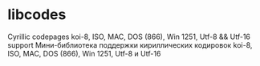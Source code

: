 # libcodes

 Cyrillic codepages koi-8, ISO, MAC, DOS (866), Win 1251, Utf-8 && Utf-16 support
 Мини-библиотека поддержки кириллических кодировок koi-8, ISO, MAC, DOS (866), Win 1251, Utf-8 и Utf-16